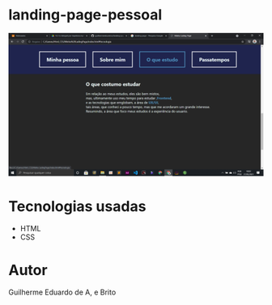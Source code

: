 # landing-page-pessoal
![Alt text](screenshot/Minha_Lading_page.png)
# Tecnologias usadas
- HTML
- CSS

# Autor
Guilherme Eduardo de A, e Brito
